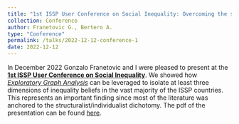 ```yaml
---
title: "1st ISSP User Conference on Social Inequality: Overcoming the structuralist/individualist dichotomy (Franetovic and Bertero)"
collection: Conference
author: Franetovic G., Bertero A.
type: "Conference"
permalink: /talks/2022-12-12-conference-1
date: 2022-12-12
---
```


In December 2022 Gonzalo Franetovic and I were pleased to present at the [**1st ISSP User Conference on Social Inequality**](https://issp.org/wp-content/uploads/2022/12/ISSP-1st-User-conference-extended-programme_021222-1.pdf). We showed how [*Exploratory Graph Analysis*](https://journals.plos.org/plosone/article?id=10.1371/journal.pone.0174035) can be leveraged to isolate at least three dimensions of inequality beliefs in the vast majority of the ISSP countries. This represents an important finding since most of the literature was anchored to the structuralist/individualist dichotomy. The pdf of the presentation can be found [here](https://artbert96.github.io/arturobertero.github.io/files/ISSP.pdf). 
